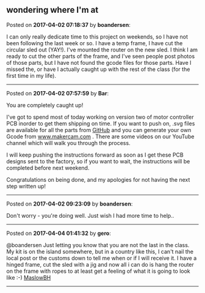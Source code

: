 ## wondering where I'm at
Posted on **2017-04-02 07:18:37** by **boandersen**:

I can only really dedicate time to this project on weekends, so I have not been following the last week or so. I have a temp frame, I have cut the circular sled out (YAY!). I've mounted the router on the new sled. I think I am ready to cut the other parts of the frame, and I've seen people post photos of those parts, but I have not found the gcode files for those parts. Have I missed the, or have I actually caught up with the rest of the class (for the first time in my life).

---

Posted on **2017-04-02 07:57:59** by **Bar**:

You are completely caught up!



I've got to spend most of today working on version two of motor controller PCB inorder to get them shipping on time. If you want to push on, .svg files are available for all the parts from [GitHub](https://github.com/MaslowCNC/Mechanics/blob/master/SVG%20Files/AllPartsSVG.zip) and you can generate your own Gcode from www.makercam.com . There are some videos on our YouTube channel which will walk you through the process. 



I will keep pushing the instructions forward as soon as I get these PCB designs sent to the factory, so if you want to wait, the instructions will be completed before next weekend.



Congratulations on being done, and my apologies for not having the next step written up!

---

Posted on **2017-04-02 09:23:09** by **boandersen**:

Don't worry - you're doing well. Just wish I had more time to help..

---

Posted on **2017-04-04 01:41:32** by **gero**:

@boandersen Just letting you know that you are not the last in the class. My kit is on the island somewhere, but in a country like this, I can't nail the local post or the customs down to tell me when or if I will receive it. I have a hinged frame, cut the sled with a jig and now all i can do is hang the router on the frame with ropes to at least get a feeling of what it is going to look like :-)  [MaslowBH](/images/cq/cqdf_maslowbh.jpg.jpg)

---

